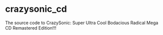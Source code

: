 # crazysonic_cd
The source code to CrazySonic: Super Ultra Cool Bodacious Radical Mega CD Remastered Edition!!!
